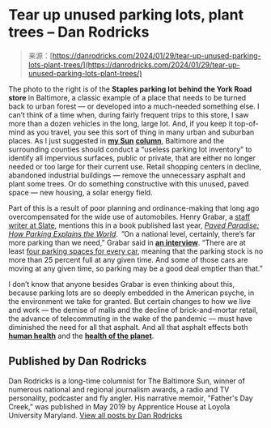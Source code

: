 <!--yml
category: 未分类
date: 2024-05-27 15:20:32
-->

# Tear up unused parking lots, plant trees – Dan Rodricks

> 来源：[https://danrodricks.com/2024/01/29/tear-up-unused-parking-lots-plant-trees/](https://danrodricks.com/2024/01/29/tear-up-unused-parking-lots-plant-trees/)

The photo to the right is of the **Staples parking lot behind the York Road store** in Baltimore, a classic example of a place that needs to be turned back to urban forest — or developed into a much-needed something else. I can’t think of a time when, during fairly frequent trips to this store, I saw more than a dozen vehicles in the long, large lot. And, if you keep it top-of-mind as you travel, you see this sort of thing in many urban and suburban places. As I just suggested in [**my Sun**](https://www.baltimoresun.com/2024/01/26/dan-rodricks-taylor-swift/) [**column**](https://www.baltimoresun.com/2024/01/26/dan-rodricks-taylor-swift/), Baltimore and the surrounding counties should conduct a “useless parking lot inventory” to identify all impervious surfaces, public or private, that are either no longer needed or too large for their current use. Retail shopping centers in decline, abandoned industrial buildings — remove the unnecessary asphalt and plant some trees. Or do something constructive with this unused, paved space — new housing, a solar energy field.

Part of this is a result of poor planning and ordinance-making that long ago overcompensated for the wide use of automobiles. Henry Grabar, a [staff writer at Slate](https://slate.com/author/henry-grabar), mentions this in a book published last year, [*Paved Paradise: How Parking Explains the World*](https://bookshop.org/p/books/paved-paradise-how-parking-explains-the-world-henry-grabar/18727296?gclid=Cj0KCQjw3a2iBhCFARIsAD4jQB2l7xteDcNE8TNeMrWKJX3v-O9ve8ptpT35hMcnccBLCK9GKj8KJksaAgqNEALw_wcB). ”On a national level, certainly, there’s far more parking than we need,” Grabar said in **[an interview](https://www.vox.com/23712664/parking-lots-urban-planning-cities-housing)**. “There are at least [four parking spaces for every car](https://www.vox.com/a/new-economy-future/cars-cities-technologies), meaning that the parking stock is no more than 25 percent full at any given time. And some of those cars are moving at any given time, so parking may be a good deal emptier than that.”

I don’t know that anyone besides Grabar is even thinking about this, because parking lots are so deeply embedded in the American psyche, in the environment we take for granted. But certain changes to how we live and work — the demise of malls and the decline of brick-and-mortar retail, the advance of telecommuting in the wake of the pandemic — must have diminished the need for all that asphalt. And all that asphalt effects both **[human health](https://www.wbur.org/news/2022/10/24/northeast-boston-asphalt-pavement-cooling-strategies)** and the **[health of the planet](https://www.reuters.com/graphics/CLIMATE-CHANGE/URBAN-HEAT/zgpormdkevd/)**.

## Published by Dan Rodricks

Dan Rodricks is a long-time columnist for The Baltimore Sun, winner of numerous national and regional journalism awards, a radio and TV personality, podcaster and fly angler. His narrative memoir, "Father's Day Creek," was published in May 2019 by Apprentice House at Loyola University Maryland. [View all posts by Dan Rodricks](https://danrodricks.com/author/danieljohnrodricks/)